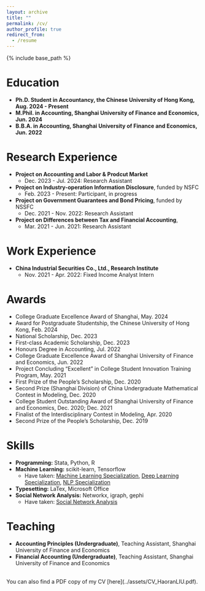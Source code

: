 ```yaml
---
layout: archive
title: ""
permalink: /cv/
author_profile: true
redirect_from:
  - /resume
---
```


{% include base_path %}



Education
======
* **Ph.D. Student in Accountancy, the Chinese University of Hong Kong, Aug. 2024 - Present**
* **M.Phil. in Accounting, Shanghai University of Finance and Economics, Jun. 2024**
* **B.B.A. in Accounting, Shanghai University of Finance and Economics, Jun. 2022**

Research Experience
======
* **Project on Accounting and Labor & Prodcut Market**
  * Dec. 2023 - Jul. 2024: Research Assistant
* **Project on Industry-operation Information Disclosure**, funded by NSFC
  * Feb. 2023 - Present: Participant, in progress
* **Project on Government Guarantees and Bond Pricing**, funded by NSSFC
  * Dec. 2021 - Nov. 2022: Research Assistant
* **Project on Differences between Tax and Financial Accounting**, 
  * Mar. 2021 - Jun. 2021: Research Assistant

Work Experience
======
* **China Industrial Securities Co., Ltd., Research Institute**
  * Nov. 2021 - Apr. 2022: Fixed Income Analyst Intern


Awards
======
* College Graduate Excellence Award of Shanghai, May. 2024
* Award for Postgraduate Studentship, the Chinese University of Hong Kong, Feb. 2024
* National Scholarship, Dec. 2023
* First-class Academic Scholarship, Dec. 2023
* Honours Degree in Accounting, Jul. 2022
* College Graduate Excellence Award of Shanghai University of Finance and Economics, Jun. 2022
* Project Concluding “Excellent” in College Student Innovation Training Program, May. 2021
* First Prize of the People’s Scholarship, Dec. 2020
* Second Prize (Shanghai Division) of China Undergraduate Mathematical Contest in Modeling, Dec. 2020
* College Student Outstanding Award of Shanghai University of Finance and Economics, Dec. 2020; Dec. 2021
* Finalist of the Interdisciplinary Contest in Modeling, Apr. 2020
* Second Prize of the People’s Scholarship, Dec. 2019

Skills
======
* **Programming:** Stata, Python, R
* **Machine Learning:** scikit-learn, Tensorflow
  * Have taken: [Machine  Learning Specialization](https://coursera.org/verify/specialization/EADMTL4DNUAA), [Deep Learning Specialization](https://coursera.org/verify/specialization/PG3KKWFFEGGC), [NLP Specialization](https://coursera.org/verify/specialization/PHYZU37G4FJZ)
* **Typesetting:** LaTex, Microsoft Office
* **Social Network Analysis:** Networkx, igraph, gephi
  * Have taken: [Social Network Analysis](https://coursera.org/verify/7XNJ9BHKVTNN)

<!--
Publications
======
  <ul>{% for post in site.publications reversed %}
    {% include archive-single-cv.html %}
  {% endfor %}</ul>
-->

<!--
Talks
======
  <ul>{% for post in site.talks reversed %}
    {% include archive-single-talk-cv.html  %}
  {% endfor %}</ul>
-->

Teaching
======
* **Accounting Principles (Undergraduate)**, Teaching Assistant, Shanghai University of Finance and Economics
* **Financial Accounting (Undergraduate)**, Teaching Assistant, Shanghai University of Finance and Economics

<!--
Service and leadership
======
* Currently signed in to 43 different slack teams
-->

<br/>
You can also find a PDF copy of my CV [here](../assets/CV_HaoranLIU.pdf). 

